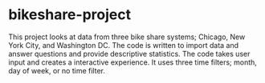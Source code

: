 # bikeshare-project
This project looks at data from three bike share systems; Chicago, New York City, and Washington DC. The code is written to import data and answer questions and provide descriptive statistics. The code takes user input and creates a interactive experience. It uses three time filters; month, day of week, or no time filter. 
